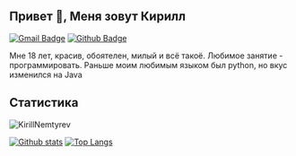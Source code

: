 ## Привет 👋, Меня зовут Кирилл
[![Gmail Badge](https://img.shields.io/badge/-nemtyrev3857@gmail.com-c14438?style=flat&logo=Gmail&logoColor=white&link=mailto:nemtyrev3857@gmail.com)](mailto:nemtyrev3857@gmail.com) [![Github Badge](https://img.shields.io/badge/-KirillNemtyrev-grey?style=flat&logo=github&logoColor=white&link=https://github.com/KirillNemtyrev/)](https://www.github.com/KirillNemtyrev/) <p align='left'>Мне 18 лет, красив, обоятелен, милый и всё такоё. Любимое занятие - программировать. Раньше моим любимым языком был python, но вкус изменился на Java</p>
## Статистика
<p align=left> <img src=https://komarev.com/ghpvc/?username=KirillNemtyrev alt=KirillNemtyrev /> </p>

[![Github stats](https://github-readme-stats.vercel.app/api?username=KirillNemtyrev&show_icons=true&include_all_commits=true)](https://github.com/KirillNemtyrev/github-readme-stats)
[![Top Langs](https://github-readme-stats.vercel.app/api/top-langs/?username=KirillNemtyrev&layout=compact)](https://github.com/KirillNemtyrev/github-readme-stats)

